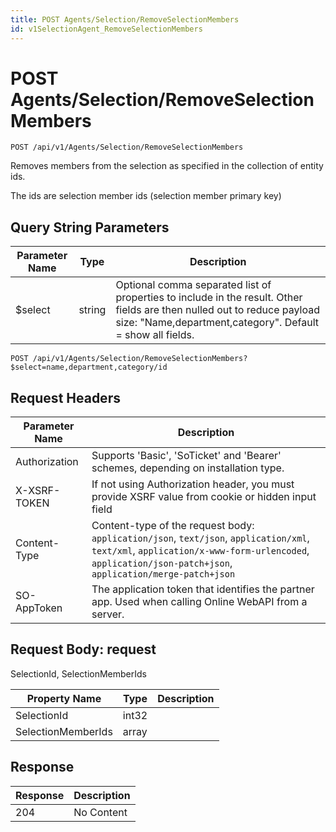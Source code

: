 ```yaml
---
title: POST Agents/Selection/RemoveSelectionMembers
id: v1SelectionAgent_RemoveSelectionMembers
---
```


# POST Agents/Selection/RemoveSelectionMembers

```http
POST /api/v1/Agents/Selection/RemoveSelectionMembers
```

Removes members from the selection as  specified in the collection of entity ids.

The ids are selection member ids (selection member primary key)





## Query String Parameters

| Parameter Name | Type |  Description |
|----------------|------|--------------|
| $select | string |  Optional comma separated list of properties to include in the result. Other fields are then nulled out to reduce payload size: "Name,department,category". Default = show all fields. |

```http
POST /api/v1/Agents/Selection/RemoveSelectionMembers?$select=name,department,category/id
```


## Request Headers

| Parameter Name | Description |
|----------------|-------------|
| Authorization  | Supports 'Basic', 'SoTicket' and 'Bearer' schemes, depending on installation type. |
| X-XSRF-TOKEN   | If not using Authorization header, you must provide XSRF value from cookie or hidden input field |
| Content-Type | Content-type of the request body: `application/json`, `text/json`, `application/xml`, `text/xml`, `application/x-www-form-urlencoded`, `application/json-patch+json`, `application/merge-patch+json` |
| SO-AppToken | The application token that identifies the partner app. Used when calling Online WebAPI from a server. |

## Request Body: request  

SelectionId, SelectionMemberIds 

| Property Name | Type |  Description |
|----------------|------|--------------|
| SelectionId | int32 |  |
| SelectionMemberIds | array |  |


## Response


| Response | Description |
|----------------|-------------|
| 204 | No Content |